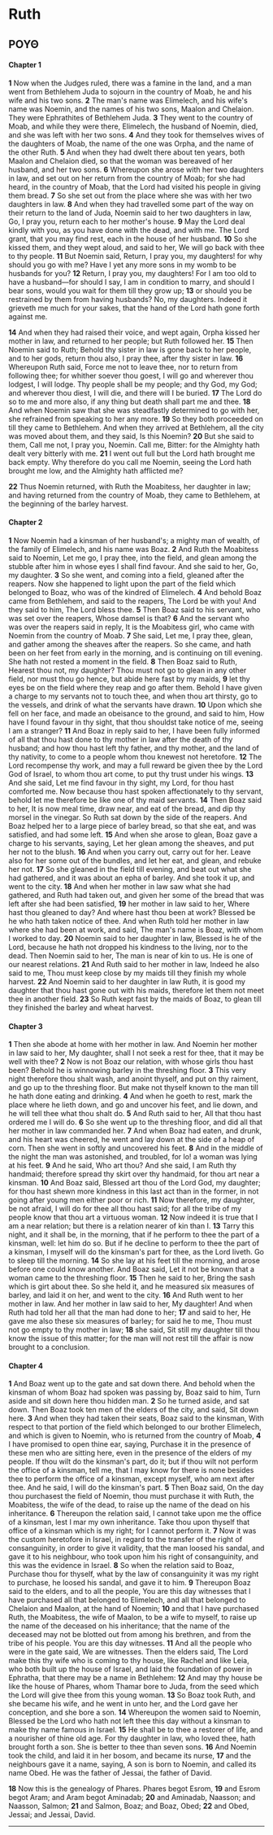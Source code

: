 # Ruth
## ΡΟΥΘ

#### Chapter 1

 **1** Now when the Judges ruled, there was a famine in the land, and a man went from Bethlehem Juda to sojourn in the country of Moab, he and his wife and his two sons. **2** The man's name was Elimelech, and his wife's name was Noemin, and the names of his two sons, Maalon and Chelaion. They were Ephrathites of Bethlehem Juda. **3** They went to the country of Moab, and while they were there, Elimelech, the husband of Noemin, died, and she was left with her two sons. **4** And they took for themselves wives of the daughters of Moab, the name of the one was Orpha, and the name of the other Ruth. **5** And when they had dwelt there about ten years, both Maalon and Chelaion died, so that the woman was bereaved of her husband, and her two sons. **6** Whereupon she arose with her two daughters in law, and set out on her return from the country of Moab; for she had heard, in the country of Moab, that the Lord had visited his people in giving them bread. **7** So she set out from the place where she was with her two daughters in law. **8** And when they had travelled some part of the way on their return to the land of Juda, Noemin said to her two daughters in law, Go, I pray you, return each to her mother's house. **9** May the Lord deal kindly with you, as you have done with the dead, and with me. The Lord grant, that you may find rest, each in the house of her husband. **10** So she kissed them, and they wept aloud, and said to her, We will go back with thee to thy people. **11** But Noemin said, Return, I pray you, my daughters! for why should you go with me? Have I yet any more sons in my womb to be husbands for you? **12** Return, I pray you, my daughters! For I am too old to have a husband—for should I say, I am in condition to marry, and should I bear sons, would you wait for them till they grow up; **13** or should you be restrained by them from having husbands? No, my daughters. Indeed it grieveth me much for your sakes, that the hand of the Lord hath gone forth against me.

 **14** And when they had raised their voice, and wept again, Orpha kissed her mother in law, and returned to her people; but Ruth followed her. **15** Then Noemin said to Ruth; Behold thy sister in law is gone back to her people, and to her gods, return thou also, I pray thee, after thy sister in law. **16** Whereupon Ruth said, Force me not to leave thee, nor to return from following thee; for whither soever thou goest, I will go and wherever thou lodgest, I will lodge. Thy people shall be my people; and thy God, my God; and wherever thou diest, I will die, and there will I be buried. **17** The Lord do so to me and more also, if any thing but death shall part me and thee. **18** And when Noemin saw that she was steadfastly determined to go with her, she refrained from speaking to her any more. **19** So they both proceeded on till they came to Bethlehem. And when they arrived at Bethlehem, all the city was moved about them, and they said, Is this Noemin? **20** But she said to them, Call me not, I pray you, Noemin. Call me, Bitter: for the Almighty hath dealt very bitterly with me. **21** I went out full but the Lord hath brought me back empty. Why therefore do you call me Noemin, seeing the Lord hath brought me low, and the Almighty hath afflicted me?

 **22** Thus Noemin returned, with Ruth the Moabitess, her daughter in law; and having returned from the country of Moab, they came to Bethlehem, at the beginning of the barley harvest.

#### Chapter 2

 **1** Now Noemin had a kinsman of her husband's; a mighty man of wealth, of the family of Elimelech, and his name was Boaz. **2** And Ruth the Moabitess said to Noemin, Let me go, I pray thee, into the field, and glean among the stubble after him in whose eyes I shall find favour. And she said to her, Go, my daughter. **3** So she went, and coming into a field, gleaned after the reapers. Now she happened to light upon the part of the field which belonged to Boaz, who was of the kindred of Elimelech. **4** And behold Boaz came from Bethlehem, and said to the reapers, The Lord be with you! And they said to him, The Lord bless thee. **5** Then Boaz said to his servant, who was set over the reapers, Whose damsel is that? **6** And the servant who was over the reapers said in reply, It is the Moabitess girl, who came with Noemin from the country of Moab. **7** She said, Let me, I pray thee, glean, and gather among the sheaves after the reapers. So she came, and hath been on her feet from early in the morning, and is continuing on till evening. She hath not rested a moment in the field. **8** Then Boaz said to Ruth, Hearest thou not, my daughter? Thou must not go to glean in any other field, nor must thou go hence, but abide here fast by my maids, **9** let thy eyes be on the field where they reap and go after them. Behold I have given a charge to my servants not to touch thee, and when thou art thirsty, go to the vessels, and drink of what the servants have drawn. **10** Upon which she fell on her face, and made an obeisance to the ground, and said to him, How have I found favour in thy sight, that thou shouldst take notice of me, seeing I am a stranger? **11** And Boaz in reply said to her, I have been fully informed of all that thou hast done to thy mother in law after the death of thy husband; and how thou hast left thy father, and thy mother, and the land of thy nativity, to come to a people whom thou knewest not heretofore. **12** The Lord recompense thy work, and may a full reward be given thee by the Lord God of Israel, to whom thou art come, to put thy trust under his wings. **13** And she said, Let me find favour in thy sight, my Lord, for thou hast comforted me. Now because thou hast spoken affectionately to thy servant, behold let me therefore be like one of thy maid servants. **14** Then Boaz said to her, It is now meal time, draw near, and eat of the bread, and dip thy morsel in the vinegar. So Ruth sat down by the side of the reapers. And Boaz helped her to a large piece of barley bread, so that she eat, and was satisfied, and had some left. **15** And when she arose to glean, Boaz gave a charge to his servants, saying, Let her glean among the sheaves, and put her not to the blush. **16** And when you carry out, carry out for her. Leave also for her some out of the bundles, and let her eat, and glean, and rebuke her not. **17** So she gleaned in the field till evening, and beat out what she had gathered, and it was about an epha of barley. And she took it up, and went to the city. **18** And when her mother in law saw what she had gathered, and Ruth had taken out, and given her some of the bread that was left after she had been satisfied, **19** her mother in law said to her, Where hast thou gleaned to day? And where hast thou been at work? Blessed be he who hath taken notice of thee. And when Ruth told her mother in law where she had been at work, and said, The man's name is Boaz, with whom I worked to day. **20** Noemin said to her daughter in law, Blessed is he of the Lord, because he hath not dropped his kindness to the living, nor to the dead. Then Noemin said to her, The man is near of kin to us. He is one of our nearest relations. **21** And Ruth said to her mother in law, Indeed he also said to me, Thou must keep close by my maids till they finish my whole harvest. **22** And Noemin said to her daughter in law Ruth, it is good my daughter that thou hast gone out with his maids, therefore let them not meet thee in another field. **23** So Ruth kept fast by the maids of Boaz, to glean till they finished the barley and wheat harvest.

#### Chapter 3

 **1** Then she abode at home with her mother in law. And Noemin her mother in law said to her, My daughter, shall I not seek a rest for thee, that it may be well with thee? **2** Now is not Boaz our relation, with whose girls thou hast been? Behold he is winnowing barley in the threshing floor. **3** This very night therefore thou shalt wash, and anoint thyself, and put on thy raiment, and go up to the threshing floor. But make not thyself known to the man till he hath done eating and drinking. **4** And when he goeth to rest, mark the place where he lieth down, and go and uncover his feet, and lie down, and he will tell thee what thou shalt do. **5** And Ruth said to her, All that thou hast ordered me I will do. **6** So she went up to the threshing floor, and did all that her mother in law commanded her. **7** And when Boaz had eaten, and drunk, and his heart was cheered, he went and lay down at the side of a heap of corn. Then she went in softly and uncovered his feet. **8** And in the middle of the night the man was astonished, and troubled, for lo! a woman was lying at his feet. **9** And he said, Who art thou? And she said, I am Ruth thy handmaid; therefore spread thy skirt over thy handmaid, for thou art near a kinsman. **10** And Boaz said, Blessed art thou of the Lord God, my daughter; for thou hast shewn more kindness in this last act than in the former, in not going after young men either poor or rich. **11** Now therefore, my daughter, be not afraid, I will do for thee all thou hast said; for all the tribe of my people know that thou art a virtuous woman. **12** Now indeed it is true that I am a near relation; but there is a relation nearer of kin than I. **13** Tarry this night, and it shall be, in the morning, that if he perform to thee the part of a kinsman, well: let him do so. But if he decline to perform to thee the part of a kinsman, I myself will do the kinsman's part for thee, as the Lord liveth. Go to sleep till the morning. **14** So she lay at his feet till the morning, and arose before one could know another. And Boaz said, Let it not be known that a woman came to the threshing floor. **15** Then he said to her, Bring the sash which is girt about thee. So she held it, and he measured six measures of barley, and laid it on her, and went to the city. **16** And Ruth went to her mother in law. And her mother in law said to her, My daughter! And when Ruth had told her all that the man had done to her; **17** and said to her, He gave me also these six measures of barley; for said he to me, Thou must not go empty to thy mother in law; **18** she said, Sit still my daughter till thou know the issue of this matter; for the man will not rest till the affair is now brought to a conclusion.

#### Chapter 4

 **1** And Boaz went up to the gate and sat down there. And behold when the kinsman of whom Boaz had spoken was passing by, Boaz said to him, Turn aside and sit down here thou hidden man. **2** So he turned aside, and sat down. Then Boaz took ten men of the elders of the city, and said, Sit down here. **3** And when they had taken their seats, Boaz said to the kinsman, With respect to that portion of the field which belonged to our brother Elimelech, and which is given to Noemin, who is returned from the country of Moab, **4** I have promised to open thine ear, saying, Purchase it in the presence of these men who are sitting here, even in the presence of the elders of my people. If thou wilt do the kinsman's part, do it; but if thou wilt not perform the office of a kinsman, tell me, that I may know for there is none besides thee to perform the office of a kinsman, except myself, who am next after thee. And he said, I will do the kinsman's part. **5** Then Boaz said, On the day thou purchasest the field of Noemin, thou must purchase it with Ruth, the Moabitess, the wife of the dead, to raise up the name of the dead on his inheritance. **6** Thereupon the relation said, I cannot take upon me the office of a kinsman, lest I mar my own inheritance. Take thou upon thyself that office of a kinsman which is my right; for I cannot perform it. **7** Now it was the custom heretofore in Israel, in regard to the transfer of the right of consanguinity, in order to give it validity, that the man loosed his sandal, and gave it to his neighbour, who took upon him his right of consanguinity, and this was the evidence in Israel. **8** So when the relation said to Boaz, Purchase thou for thyself, what by the law of consanguinity it was my right to purchase, he loosed his sandal, and gave it to him. **9** Thereupon Boaz said to the elders, and to all the people, You are this day witnesses that I have purchased all that belonged to Elimelech, and all that belonged to Chelaion and Maalon, at the hand of Noemin; **10** and that I have purchased Ruth, the Moabitess, the wife of Maalon, to be a wife to myself, to raise up the name of the deceased on his inheritance; that the name of the deceased may not be blotted out from among his brethren, and from the tribe of his people. You are this day witnesses. **11** And all the people who were in the gate said, We are witnesses. Then the elders said, The Lord make this thy wife who is coming to thy house, like Rachel and like Leia, who both built up the house of Israel, and laid the foundation of power in Ephratha, that there may be a name in Bethlehem: **12** And may thy house be like the house of Phares, whom Thamar bore to Juda, from the seed which the Lord will give thee from this young woman. **13** So Boaz took Ruth, and she became his wife, and he went in unto her, and the Lord gave her conception, and she bore a son. **14** Whereupon the women said to Noemin, Blessed be the Lord who hath not left thee this day without a kinsman to make thy name famous in Israel. **15** He shall be to thee a restorer of life, and a nourisher of thine old age. For thy daughter in law, who loved thee, hath brought forth a son. She is better to thee than seven sons. **16** And Noemin took the child, and laid it in her bosom, and became its nurse, **17** and the neighbours gave it a name, saying, A son is born to Noemin, and called its name Obed. He was the father of Jessai, the father of David.

 **18** Now this is the genealogy of Phares. Phares begot Esrom, **19** and Esrom begot Aram; and Aram begot Aminadab; **20** and Aminadab, Naasson; and Naasson, Salmon; **21** and Salmon, Boaz; and Boaz, Obed; **22** and Obed, Jessai; and Jessai, David.


---


